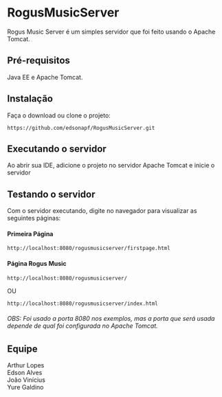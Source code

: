 # RogusMusicServer

Rogus Music Server é um simples servidor que foi feito usando o Apache Tomcat.

## Pré-requisitos

Java EE e Apache Tomcat.

## Instalação

Faça o download ou clone o projeto:
```
https://github.com/edsonapf/RogusMusicServer.git
```


## Executando o servidor
Ao abrir sua IDE, adicione o projeto no servidor Apache Tomcat e inicie o servidor

## Testando o servidor

Com o servidor executando, digite no navegador para visualizar as seguintes páginas:

#### Primeira Página

```
http://localhost:8080/rogusmusicserver/firstpage.html
```

#### Página Rogus Music
```
http://localhost:8080/rogusmusicserver/
```
OU
```
http://localhost:8080/rogusmusicserver/index.html
```
###### OBS: Foi usado a porta 8080 nos exemplos, mas a porta que será usada depende de qual foi configurada no Apache Tomcat.

## Equipe

Arthur Lopes  
Edson Alves  
João Vinícius  
Yure Galdino

